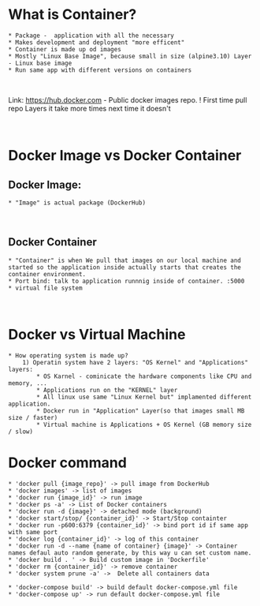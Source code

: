 # What is Container?
    * Package -  application with all the necessary 
    * Makes development and deployment "more efficent"
    * Container is made up od images
    * Mostly "Linux Base Image", because small in size (alpine3.10) Layer - Linux base image
    * Run same app with different versions on containers 
<br>

Link: https://hub.docker.com - Public docker images repo.
! First time pull repo Layers it take more times next time it doesn't

<br>

# Docker Image vs Docker Container

## Docker Image:
    * "Image" is actual package (DockerHub)


<br>

## Docker Container
    * "Container" is when We pull that images on our local machine and started so the application inside actually starts that creates the container environment.
    * Port bind: talk to application runnnig inside of container. :5000
    * virtual file system
<br>

# Docker vs Virtual Machine
    * How operating system is made up?
        1) Operatin system have 2 layers: "OS Kernel" and "Applications" layers:
            * OS Karnel - cominicate the hardware components like CPU and memory, ...
            * Applications run on the "KERNEL" layer
            * All linux use same "Linux Kernel but" implamented different application.
            * Docker run in "Application" Layer(so that images small MB size / faster)
            * Virtual machine is Applications + OS Kernel (GB memory size / slow)


# Docker command
    * 'docker pull {image_repo}' -> pull image from DockerHub
    * 'docker images' -> list of images
    * 'docker run {image_id}' -> run image
    * 'docker ps -a' -> List of Docker containers
    * 'docker run -d {image}' -> detached mode (background)
    * 'docker start/stop/ {container_id}' -> Start/Stop containter
    * 'docker run -p600:6379 {container_id}' -> bind port id if same app with same port
    * 'docker log {container_id}' -> log of this container
    * 'docker run -d --name {name of container} {image}' -> Container names defaul auto random generate, by this way u can set custom name.
    * 'docker build . ' -> Build custom image in 'Dockerfile' 
    * 'docker rm {container_id}' -> remove container
    * 'docker system prune -a' ->  Delete all containers data 

    * 'docker-compose build' -> build default docker-compose.yml file
    * 'docker-compose up' -> run default docker-compose.yml file